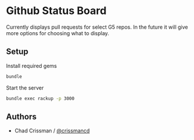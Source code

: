 # Github Status Board

Currently displays pull requests for select G5 repos. In the future it will give more options for choosing what to display.

## Setup

Install required gems

```bash
bundle
```

Start the server

```bash
bundle exec rackup -p 3000
```


## Authors

  * Chad Crissman / [@crissmancd](https:github.com/crissmancd)